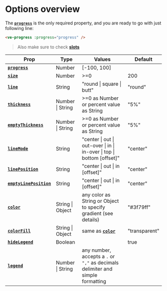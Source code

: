 # Options overview

The **[`progress`](./progress)** is the only required property, and you are ready to go with just following line:

```html
<ve-progress :progress="progress" />
```

> Also make sure to check **[slots](../slots/default)**

| Prop                                           | Type             | Values                                                                         | Default                  |
|------------------------------------------------|------------------|--------------------------------------------------------------------------------|--------------------------|
| **[`progress`](./progress)**                   | Number           | \[-100, 100]                                                                   |                          |
| **[`size`](./size)**                           | Number           | >=0                                                                            | 200                      |
| **[`line`](./line)**                           | String           | "round \| square \| butt"                                                      | "round"                  |
| **[`thickness`](./thickness)**                 | Number \| String | \>=0 as Number or percent value as String                                      | "5%"                     |
| **[`emptyThickness`](./emptyThickness)**       | Number \| String | \>=0 as Number or percent value as String                                      | "5%"                     |
| **[`lineMode`](./lineMode)**                   | String           | "center \| out \| out-over \| in \| in-over \| top \| bottom [offset]"         | "center"                 |
| **[`linePosition`](./linePosition)**           | String           | "center \| out \| in [offset]"                                                 | "center"                 |
| **[`emptyLinePosition`](./emptyLinePosition)** | String           | "center \| out \| in [offset]"                                                 | "center"                 |
| **[`color`](./color)**                         | String \| Object | any color as String or Object to specify gradient (see details)                | "#3f79ff"                |
| **[`colorFill`](./colorFill)**                 | String \| Object | same as **[`color`](./color)**                                                 | "transparent"      <br/> |
| **[`hideLegend`](./hideLegend)**               | Boolean          |                                                                                | true                     |
| **[`legend`](./legend)**                       | Number \| String | any number, accepts a `.` or `","` as decimals delimiter and simple formatting |                          |

[//]: # (| **[`emptyColor`]&#40;./emptyColor&#41;**               | String \| Object           | same as `color`                                                                                                                                     | "#e6e9f0"          |)

[//]: # (| **[`emptyColorFill`]&#40;./emptyColorFill&#41;**       | String \| Object           | same as `color`                                                                                                                                     | "transparent"      |)



[//]: # (| **[`legendFormatter`]&#40;./legendFormatter&#41;**     | Function                   | Function that returns formatted value                                                                                                               |                    |)

[//]: # (| **[`animation`]&#40;./animation&#41;**                 | String                     | "default \| rs \| loop \| reverse \| bounce [duration delay]"                                                                                       | "default 1000 400" |)

[//]: # (| **[`loading`]&#40;./loading&#41;**                     | Boolean                    |                                                                                                                                                     | false              |)

[//]: # (| **[`loader`]&#40;./loader&#41;**                       | Object                     | { [thickness, color, lineMode, line, opacity ]}                                                                                                     |                    |)

[//]: # (| **[`determinate`]&#40;./determinate&#41;**             | Boolean                    |                                                                                                                                                     | false              |)

[//]: # (| **[`nodata`]&#40;./nodata&#41;**                       | Boolean                    |                                                                                                                                                     | false              |)

[//]: # (| **[`angle`]&#40;./angle&#41;**                         | Number                     | any Number                                                                                                                                          | -90                |)

[//]: # (| **[`fontSize`]&#40;./fontSize&#41;**                   | String                     | any valid CSS value                                                                                                                                 | "1rem"             |)

[//]: # (| **[`fontColor`]&#40;./fontColor&#41;**                 | String                     | any valid CSS value                                                                                                                                 | "gray"             |)

[//]: # (| **[`legendClass`]&#40;./legendClass&#41;**             | String                     | any                                                                                                                                                 |                    |)

[//]: # (| **[`dash`]&#40;./dash&#41;**                           | String                     | "[strict] count spacing"                                                                                                                            |                    |)

[//]: # (| **[`half`]&#40;./half&#41;**                           | Boolean                    |                                                                                                                                                     | false              |)

[//]: # (| **[`gap`]&#40;./gap&#41;**                             | Number                     | any Number that defines the gap between multiple circles in pixel                                                                                   | 0                  |)

[//]: # (| **[`dot`]&#40;./dot&#41;**                             | String \| Number \| Object | Accepts size, color and other styles as Number, descriptive string `"size [color]"` or object `{size [, backgroundColor, widht, borderRadius ...]}` | 0                  |)

[//]: # (| **[`reverse`]&#40;./reverse&#41;**                     | Boolean                    |                                                                                                                                                     | false              |)

[//]: # (| **[`data`]&#40;./data&#41;**                           | Array                      | defines multiple circles, takes as values Objects with almost all props defined above                                                               |                    |)
